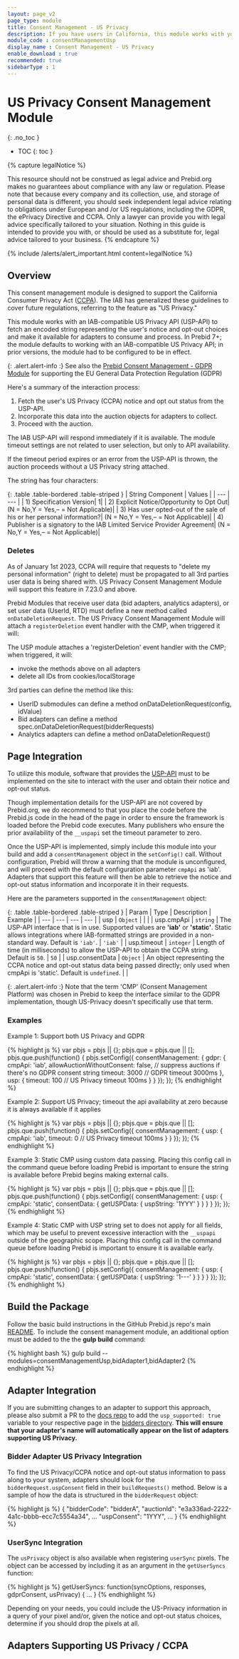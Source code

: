 ```yaml
---
layout: page_v2
page_type: module
title: Consent Management - US Privacy
description: If you have users in California, this module works with your Consent Management Platform to pass CCPA/US-Privacy data to bidders.
module_code : consentManagementUsp
display_name : Consent Management - US Privacy
enable_download : true
recommended: true
sidebarType : 1
---
```


# US Privacy Consent Management Module
{: .no_toc }

* TOC
{: toc }

{% capture legalNotice %}

  This resource should not be construed as legal advice and Prebid.org makes no guarantees about compliance with any law or regulation. Please note that because every company and its collection, use, and storage of personal data is different, you should seek independent legal advice relating to obligations under European and /or US regulations, including the GDPR, the ePrivacy Directive and CCPA. Only a lawyer can provide you with legal advice specifically tailored to your situation. Nothing in this guide is intended to provide you with, or should be used as a substitute for, legal advice tailored to your business.
  {% endcapture %}

{% include /alerts/alert_important.html content=legalNotice %}

## Overview

This consent management module is designed to support the California Consumer Privacy Act ([CCPA](https://www.iab.com/guidelines/ccpa-framework/)). The IAB has generalized these guidelines to cover future regulations, referring to the feature as "US Privacy."

This module works with an IAB-compatible US Privacy API (USP-API) to fetch an encoded string representing the user's notice and opt-out choices and make it available for adapters to consume and process. In Prebid 7+; the module defaults to working with an IAB-compatible US Privacy API; in prior versions, the module had to be configured to be in effect.

{: .alert.alert-info :}
See also the [Prebid Consent Management - GDPR Module](/dev-docs/modules/consentManagement.html) for supporting the EU General Data Protection Regulation (GDPR)

Here's a summary of the interaction process:

1. Fetch the user's US Privacy (CCPA) notice and opt out status from the USP-API.
2. Incorporate this data into the auction objects for adapters to collect.
3. Proceed with the auction.

The IAB USP-API will respond immediately if it is available. The module timeout settings are not related to user selection, but only to API availability.

If the timeout period expires or an error from the USP-API is thrown, the auction proceeds without a US Privacy string attached.

 The string has four characters:

{: .table .table-bordered .table-striped }
| String Component | Values |
| --- | --- |
| 1) Specification Version|	1|
| 2) Explicit Notice/Opportunity to Opt Out|	(N = No,Y = Yes,– = Not Applicable)|
| 3) Has user opted-out of the sale of his or her personal information?| 	(N = No,Y = Yes,– = Not Applicable)|
| 4) Publisher is a signatory to the IAB Limited Service Provider Agreement| 	(N = No,Y = Yes,– = Not Applicable)|

### Deletes

As of January 1st 2023, CCPA will require that requests to "delete my personal information" (right to delete) must be propagated to all 3rd parties user data is being shared with. US Privacy Consent Management Module will support this feature in 7.23.0 and above. 

Prebid Modules that receive user data (bid adapters, analytics adapters), or set user data (UserId, RTD) must define a new method called `onDataDeletionRequest`. The US Privacy Consent Management Module will attach a `registerDeletion` event handler with the CMP, when triggered it will: 

The USP module attaches a 'registerDeletion' event handler with the CMP; when triggered, it will:
- invoke the methods above on all adapters
- delete all IDs from cookies/localStorage

3rd parties can define the method like this:
- UserID submodules can define a method onDataDeletionRequest(config, idValue)
- Bid adapters can define a method spec.onDataDeletionRequest(bidderRequests)
- Analytics adapters can define a method onDataDeletionRequest()

## Page Integration

To utilize this module, software that provides the [USP-API](https://github.com/InteractiveAdvertisingBureau/USPrivacy/blob/master/CCPA/USP%20API.md) must to be implemented on the site to interact with the user and obtain their notice and opt-out status.


Though implementation details for the USP-API are not covered by Prebid.org, we do recommend to that you place the code before the Prebid.js code in the head of the page in order to ensure the framework is loaded before the Prebid code executes. Many publishers who ensure the prior availability of the `__uspapi` set the timeout parameter to zero. 

Once the USP-API is implemented, simply include this module into your build and add a `consentManagement` object in the `setConfig()` call. Without configuration, Prebid will throw a warning that the module is unconfigured, and will proceed with the default configuration parameter `cmpApi` as 'iab'. Adapters that support this feature will then be able to retrieve the notice and opt-out status information and incorporate it in their requests.

Here are the parameters supported in the `consentManagement` object:

{: .table .table-bordered .table-striped }
| Param | Type | Description | Example |
| --- | --- | --- | --- |
| usp | `Object` | | |
| usp.cmpApi | `string` | The USP-API interface that is in use. Supported values are **'iab'** or **'static'**. Static allows integrations where IAB-formatted strings are provided in a non-standard way. Default is `'iab'`. | `'iab'` |
| usp.timeout | `integer` | Length of time (in milliseconds) to allow the USP-API to obtain the CCPA string. Default is `50`. | `50` |
| usp.consentData | `Object` | An object representing the CCPA notice and opt-out status data being passed directly; only used when cmpApi is 'static'. Default is `undefined`. | |

{: .alert.alert-info :}
Note that the term 'CMP' (Consent Management Platform) was chosen in Prebid to keep the interface similar
to the GDPR implementation, though US-Privacy doesn't specifically use that term.




### Examples

Example 1: Support both US Privacy and GDPR

{% highlight js %}
     var pbjs = pbjs || {};
     pbjs.que = pbjs.que || [];
     pbjs.que.push(function() {
       pbjs.setConfig({
         consentManagement: {
           gdpr: {
            cmpApi: 'iab',
            allowAuctionWithoutConsent: false, // suppress auctions if there's no GDPR consent string
            timeout: 3000  // GDPR timeout 3000ms
           },
           usp: {
            timeout: 100 // US Privacy timeout 100ms
           }
         }
       });
     });
{% endhighlight %}

Example 2: Support US Privacy; timeout the api availability at zero because it is always available if it applies

{% highlight js %}
     var pbjs = pbjs || {};
     pbjs.que = pbjs.que || [];
     pbjs.que.push(function() {
       pbjs.setConfig({
         consentManagement: {
           usp: {
            cmpApi: 'iab',
            timeout: 0 // US Privacy timeout 100ms
           }
         }
       });
     });
{% endhighlight %}

Example 3: Static CMP using custom data passing. Placing this config call in the command queue before loading Prebid is important to ensure the string is available before Prebid begins making external calls. 

{% highlight js %}
     var pbjs = pbjs || {};
     pbjs.que = pbjs.que || [];
     pbjs.que.push(function() {
        pbjs.setConfig({
          consentManagement: {
            usp: {
              cmpApi: 'static',
              consentData: {
                getUSPData: {
                  uspString: '1YYY'
                }
              }
            }
          }
        });
     });
{% endhighlight %}

Example 4: Static CMP with USP string set to does not apply for all fields, which may be useful to prevent excessive interaction with the `__uspapi` outside of the geographic scope. Placing this config call in the command queue before loading Prebid is important to ensure it is available early. 

{% highlight js %}
     var pbjs = pbjs || {};
     pbjs.que = pbjs.que || [];
     pbjs.que.push(function() {
        pbjs.setConfig({
          consentManagement: {
            usp: {
              cmpApi: 'static',
              consentData: {
                getUSPData: {
                  uspString: '1---'
                }
              }
            }
          }
        });
     });
{% endhighlight %}
## Build the Package

Follow the basic build instructions in the GitHub Prebid.js repo's main [README](https://github.com/prebid/Prebid.js/blob/master/README.md). To include the consent management module, an additional option must be added to the the **gulp build** command:

{% highlight bash %}
gulp build --modules=consentManagementUsp,bidAdapter1,bidAdapter2
{% endhighlight %}

## Adapter Integration

If you are submitting changes to an adapter to support this approach, please also submit a PR to the [docs repo](https://github.com/prebid/prebid.github.io) to add the `usp_supported: true` variable to your respective page in the [bidders directory](https://github.com/prebid/prebid.github.io/tree/master/dev-docs/bidders).  **This will ensure that your adapter's name will automatically appear on the list of adapters supporting US Privacy.**

### Bidder Adapter US Privacy Integration

To find the US Privacy/CCPA notice and opt-out status information to pass along to your system, adapters should look for the `bidderRequest.uspConsent` field in their `buildRequests()` method.
Below is a sample of how the data is structured in the `bidderRequest` object:

{% highlight js %}
{
  "bidderCode": "bidderA",
  "auctionId": "e3a336ad-2222-4a1c-bbbb-ecc7c5554a34",
  ...
  "uspConsent": "1YYY",
  ...
}
{% endhighlight %}

### UserSync Integration

The `usPrivacy` object is also available when registering `userSync` pixels.
The object can be accessed by including it as an argument in the `getUserSyncs` function:

{% highlight js %}
getUserSyncs: function(syncOptions, responses, gdprConsent, usPrivacy) {
...
}
{% endhighlight %}

Depending on your needs, you could include the US-Privacy information in a query of your pixel and/or, given the notice and opt-out status choices, determine if you should drop the pixels at all.

## Adapters Supporting US Privacy / CCPA

<script src="/assets/js/dynamicTable.js" type="text/javascript"></script>

<script type="text/javascript">
var adaptersSupportingUsp=[];
var idx_usp=0;
{% assign bidder_pages = site.pages | where: "layout", "bidder" %}
{% for item in bidder_pages %}
    {% if item.usp_supported == true %}
	adaptersSupportingUsp[idx_usp]={};
	adaptersSupportingUsp[idx_usp].href="/dev-docs/bidders.html#{{item.biddercode}}";
	adaptersSupportingUsp[idx_usp].text="{{item.title}}";
	idx_usp++;
    {% endif %}
{% endfor %}
</script>

<div id="adaptersTableUsp">
        <script>
           writeDynamicTable({div: "adaptersTableUsp", data: "adaptersSupportingUsp", sort: "rowFirst", striped: false} );
        </script>
</div>
